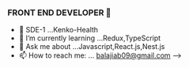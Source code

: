 ### FRONT END DEVELOPER 👋


- 🔭 SDE-1 ...Kenko-Health 
- 🌱 I’m currently learning ...Redux,TypeScript
- 💬 Ask me about ...Javascript,React.js,Nest.js
- 📫 How to reach me: ... balajiab09@gmail.com
-->
